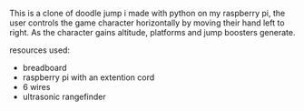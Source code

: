 This is a clone of doodle jump i made with python on my raspberry pi, the user controls the game character horizontally by moving their hand left to right. As the character gains altitude, platforms and jump boosters generate.    

resources used:
- breadboard
- raspberry pi with an extention cord 
- 6 wires
- ultrasonic rangefinder
